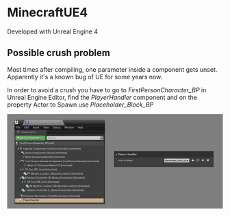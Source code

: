 # MinecraftUE4

Developed with Unreal Engine 4

## Possible crush problem
Most times after compiling, one parameter inside a component gets unset. Apparently it's a known bug of UE for some years now.

In order to avoid a crush you have to go to *FirstPersonCharacter_BP* in Unreal Engine Editor, find the *PlayerHandler* component and on the property Actor to Spawn use *Placeholder_Block_BP*

![alt text](https://github.com/thanosmak/MinecraftUE4/blob/master/ReadmeAssets/PlayerHandler.png?raw=true)
